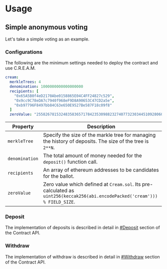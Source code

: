 # Usage

## Simple anonymous voting

Let's take a simple voting as an example.

### Configurations

The following are the minimum settings needed to deploy the contract and use C.R.E.A.M.

```yaml
cream:
  merkleTrees: 4
  denomination: 1000000000000000000
  recipients: [
    "0x65A5B0f4eD2170Abe0158865E04C4FF24827c529",
    "0x9cc9C78eDA7c7940f968eF9D8A90653C47CD2a5e",
    "0xb97796F8497bb84C63e650E9527Be587F18c09f8"
  ]
  zeroValue: "2558267815324835836571784235309882327407732303445109280607932348234378166811"
```

| Property       | Description                                                                                                                  |
|----------------|------------------------------------------------------------------------------------------------------------------------------|
| `merkleTree`   | Specify the size of the markle tree for managing the history of deposits. The size of the tree is `2**N`.                    |
| `denomination` | The total amount of money needed for the `deposit()` function call.                                                          |
| `recipients`   | An array of ethereum addresses to be candidates for the ballot.                                                              |
| `zeroValue`    | Zero value which defined at `Cream.sol`. Its pre-calculated as `uint256(keccak256(abi.encodePacked('cream'))) % FIELD_SIZE`. |

### Deposit

The implementation of deposits is described in detail in [#Deposit](./05-contract_api.html#deposit) section of the Contract API.

### Withdraw

The implementation of withdraw is described in detail in [#Withdraw](./05-contract_api.html#withdraw) section of the Contract API.
